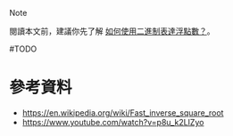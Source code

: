 >[!Note]
>閱讀本文前，建議你先了解 [如何使用二進制表達浮點數？](</Computer Science/Floating-Point Number.md>)。

#TODO 

# 參考資料

- <https://en.wikipedia.org/wiki/Fast_inverse_square_root>
- <https://www.youtube.com/watch?v=p8u_k2LIZyo>
